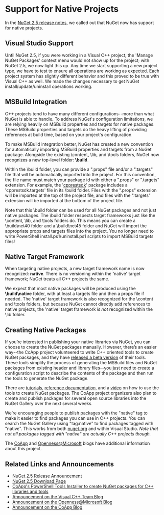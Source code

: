 # Support for Native Projects

In the [NuGet 2.5 release notes](../Release-Notes/NuGet-2.5), we called out that NuGet now has support for native projects.

## Visual Studio Support

Until NuGet 2.5, if you were working in a Visual C++ project, the 'Manage NuGet Packages' context menu would not show up for the project; with NuGet 2.5, we now light this up. Any time we start supporting a new project type, we have to test to ensure all operations are working as expected. Each project system has slightly different behavior and this proved to be true with Visual C++ as well. We made the changes necessary to get NuGet install/update/uninstall operations working.

## MSBuild Integration

C++ projects tend to have many different configurations--more than what NuGet is able to handle. To address NuGet's configuration limitations, we are relying heavily on MSBuild properties and targets for native packages. These MSBuild properties and targets do the heavy lifting of providing references at build time, based on your project's configuration.

To make MSBuild integration better, NuGet has created a new convention for automatically importing MSBuild properties and targets from a NuGet package. Alongside the existing \content, \lib, and \tools folders, NuGet now recognizes a new top-level folder: **\build**.

Within the \build folder, you can provide a ".props" file and/or a ".targets" file that will be automatically imported into the project. For this convention, the file name must match your package id with either a ".props" or ".targets" extension. For example, the '[cpprestsdk](https://nuget.org/packages/cpprestsdk/)' package includes a 'cpprestsdk.targets' file in its \build folder. Files with the ".props" extension will be imported at the top of the project file, and files with the ".targets" extension will be imported at the bottom of the project file.

Note that this \build folder can be used for all NuGet packages and not just native packages. The \build folder respects target frameworks just like the \content, \lib, and \tools folders do. This means you can create a \build\net40 folder and a \build\net45 folder and NuGet will import the appropriate props and targets files into the project. You no longer need to write PowerShell install.ps1/uninstall.ps1 scripts to import MSBuild targets files!

## Native Target Framework

When targeting native projects, a new target framework name is now recognized: **native**. There is no versioning within the 'native' target framework; NuGet treats all C++ projects the same.

We expect that most native packages will be produced using the **\build\native** folder, with at least a targets file and then a props file if needed. The 'native' target framework is also recognized for the \content and \tools folders, but because NuGet cannot directly add references to native projects, the 'native' target framework *is not* recognized within the \lib folder.

## Creating Native Packages

If you’re interested in publishing your native libraries via NuGet, you can choose to create the NuGet packages manually. However, there’s an easier way--the CoApp project volunteered to write C++ oriented tools to create NuGet packages, and they have [released a beta version](http://coapp.org/pages/releases.html) of their tools. These tools simplify the process of generating the MSBuild files and NuGet packages from existing header and library files--you just need to create a configuration script to describe the contents of the package and then run the tools to generate the NuGet package. 

There are [tutorials](http://coapp.org/pages/tutorials.html), [reference documentation](http://coapp.org/pages/reference.html), and a [video](https://www.youtube.com/watch?v=l4MAkR13JPA) on how to use the tools to create NuGet packages. The CoApp project organizers also plan to create and publish packages for several open source libraries into the NuGet Gallery over the next several weeks.

We’re encouraging people to publish packages with the "native" tag to make it easier to find packages you can use in C++ projects. You can search the NuGet Gallery using "tag:native" to find packages tagged with "native". This works from both [nuget.org](https://nuget.org/packages?q=tag%3Anative) and within Visual Studio. *Note that not all packages tagged with "native" are actually C++ projects though.*

The [CoApp](http://coapp.org/news/2013-04-26-Announcing-CoApp-Tools-For-NuGet.html) and [Openness@Microsoft](http://blogs.technet.com/b/openness/archive/2013/04/26/nuget-coapp-release.aspx) blogs have additional information about this project.

## Related Links and Announcements

* [NuGet 2.5 Release Announcement](http://blog.nuget.org/20130425/nuget-2.5-released.html)
* [NuGet 2.5 Download Page](https://nuget.codeplex.com/releases/view/96733)
* [CoApp's PowerShell Tools Installer to create NuGet packages for C++ libraries and tools](http://coapp.org/pages/releases.html)
* [Announcement on the Visual C++ Team Blog](http://blogs.msdn.com/b/vcblog/archive/2013/04/26/nuget-for-c.aspx)
* [Announcement on the Openness@Microsoft Blog](http://blogs.technet.com/b/openness/archive/2013/04/26/nuget-coapp-release.aspx)
* [Announcement on the CoApp Blog](http://coapp.org/news/2013-04-26-Announcing-CoApp-Tools-For-NuGet.html)

